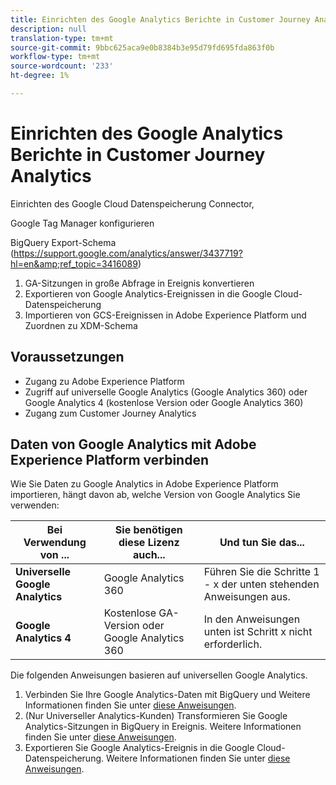 ```yaml
---
title: Einrichten des Google Analytics Berichte in Customer Journey Analytics
description: null
translation-type: tm+mt
source-git-commit: 9bbc625aca9e0b8384b3e95d79fd695fda863f0b
workflow-type: tm+mt
source-wordcount: '233'
ht-degree: 1%

---
```



# Einrichten des Google Analytics Berichte in Customer Journey Analytics

Einrichten des Google Cloud Datenspeicherung Connector,

Google Tag Manager konfigurieren

BigQuery Export-Schema (https://support.google.com/analytics/answer/3437719?hl=en&amp;ref_topic=3416089)

1. GA-Sitzungen in große Abfrage in Ereignis konvertieren
1. Exportieren von Google Analytics-Ereignissen in die Google Cloud-Datenspeicherung
1. Importieren von GCS-Ereignissen in Adobe Experience Platform und Zuordnen zu XDM-Schema

## Voraussetzungen

* Zugang zu Adobe Experience Platform
* Zugriff auf universelle Google Analytics (Google Analytics 360) oder Google Analytics 4 (kostenlose Version oder Google Analytics 360)
* Zugang zum Customer Journey Analytics

## Daten von Google Analytics mit Adobe Experience Platform verbinden

Wie Sie Daten zu Google Analytics in Adobe Experience Platform importieren, hängt davon ab, welche Version von Google Analytics Sie verwenden:

| Bei Verwendung von ... | Sie benötigen diese Lizenz auch... | Und tun Sie das... |
| --- | --- | --- |
| **Universelle Google Analytics** | Google Analytics 360 | Führen Sie die Schritte 1 - x der unten stehenden Anweisungen aus. |
| **Google Analytics 4** | Kostenlose GA-Version oder Google Analytics 360 | In den Anweisungen unten ist Schritt x nicht erforderlich. |

Die folgenden Anweisungen basieren auf universellen Google Analytics.

1. Verbinden Sie Ihre Google Analytics-Daten mit BigQuery und
Weitere Informationen finden Sie unter [diese Anweisungen](https://support.google.com/analytics/answer/3416092?hl=en).
1. (Nur Universeller Analytics-Kunden) Transformieren Sie Google Analytics-Sitzungen in BigQuery in Ereignis.
Weitere Informationen finden Sie unter [diese Anweisungen](https://support.google.com/analytics/answer/3437618?hl=en).
1. Exportieren Sie Google Analytics-Ereignis in die Google Cloud-Datenspeicherung.
Weitere Informationen finden Sie unter [diese Anweisungen](https://support.google.com/analytics/answer/3437719?hl=en&amp;ref_topic=3416089).
